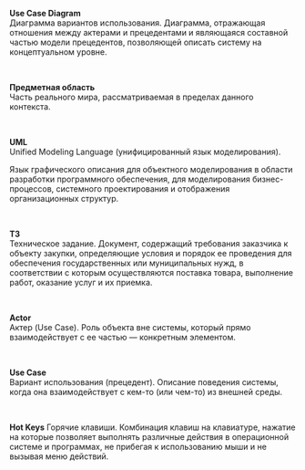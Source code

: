 **Use Case Diagram**  
Диаграмма вариантов использования. Диаграмма, отражающая отношения между актерами и прецедентами и являющаяся составной частью модели прецедентов, позволяющей описать систему на концептуальном уровне.

<br/>

**Предметная область**  
Часть реального мира, рассматриваемая в пределах данного контекста.

<br/>

**UML**  
Unified Modeling Language (унифицированный язык моделирования).

Язык графического описания для объектного моделирования в области разработки программного обеспечения, для моделирования бизнес-процессов, системного проектирования и отображения организационных структур.

<br/>

**ТЗ**  
Техническое задание. Документ, содержащий требования заказчика к объекту закупки, определяющие условия и порядок ее проведения для обеспечения государственных или муниципальных нужд, в соответствии с которым осуществляются поставка товара, выполнение работ, оказание услуг и их приемка.

<br/>

**Actor**  
Актер (Use Case). Роль объекта вне системы, который прямо взаимодействует с ее частью — конкретным элементом.

<br/>

**Use Case**  
Вариант использования (прецедент). Описание поведения системы, когда она взаимодействует с кем-то (или чем-то) из внешней среды.

<br/>

**Hot Keys**
Горячие клавиши. Комбинация клавиш на клавиатуре, нажатие на которые позволяет выполнять различные действия в операционной системе и программах, не прибегая к использованию мыши и не вызывая меню действий.
